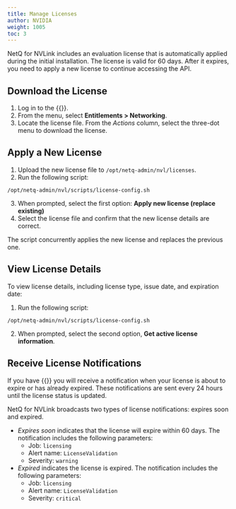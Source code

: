 ```yaml
---
title: Manage Licenses
author: NVIDIA
weight: 1005
toc: 3
---
```


NetQ for NVLink includes an evaluation license that is automatically applied during the initial installation. The license is valid for 60 days. After it expires, you need to apply a new license to continue accessing the API.


## Download the License

1. Log in to the {{<exlink url="http://ui.licensing.nvidia.com/" text="NVIDIA Licensing Portal">}}.
2. From the menu, select **Entitlements&nbsp;<span aria-label="and then">></span> Networking**.
3. Locate the license file. From the *Actions* column, select the three-dot menu to download the license. 


## Apply a New License

1. Upload the new license file to `/opt/netq-admin/nvl/licenses`. 
2. Run the following script:

```
/opt/netq-admin/nvl/scripts/license-config.sh
```
3. When prompted, select the first option: **Apply new license (replace existing)**
4. Select the license file and confirm that the new license details are correct.

The script concurrently applies the new license and replaces the previous one.

## View License Details

To view license details, including license type, issue date, and expiration date:

1. Run the following script:

``` 
/opt/netq-admin/nvl/scripts/license-config.sh
```

2. When prompted, select the second option, **Get active license information**. 


## Receive License Notifications

If you have {{<link title="Manage Alerts" text="configured a webhook receiver">}} you will receive a notification when your license is about to expire or has already expired. These notifications are sent every 24 hours until the license status is updated.

NetQ for NVLink broadcasts two types of license notifications: expires soon and expired.

- *Expires soon* indicates that the license will expire within 60 days. The notification includes the following parameters:
    - Job: `licensing`
    - Alert name: `LicenseValidation`
    - Severity: `warning`
- *Expired* indicates the license is expired. The notification includes the following parameters:
    - Job: `licensing`
    - Alert name: `LicenseValidation`
    - Severity: `critical`